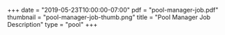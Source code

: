 +++
date = "2019-05-23T10:00:00-07:00"
pdf = "pool-manager-job.pdf"
thumbnail = "pool-manager-job-thumb.png"
title = "Pool Manager Job Description"
type = "pool"
+++

